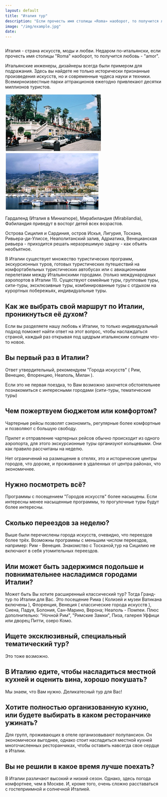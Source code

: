 ```yaml
---
layout: default
title: "Италия тур"
description: "Если прочесть имя столицы «Roma» наоборот, то получится любовь - «amor»"
image: "/img/example.jpg"
date: 
---
```


<div id="italy_hot" style="width:100%;overflow:hidden;"></div>

Италия - страна искусств, моды и любви. Недаром по-итальянски, если прочесть имя столицы "Roma" наоборот, то получится любовь - "amor". 

Итальянские инженеры, дизайнеры всегда были примером для подражания. Здесь вы найдете не только исторически признанные произведения искусств, но и современные чудеса науки и техники. Всемирноизвестные парки аттракционов ежегодно привлекают десятки миллионов туристов.

<img alt="Италия" src="/img/italy1.jpg"> <img alt="Италия" src="/img/italy2.jpg">

Гардаленд (Италия в Миниатюре), Мирабиландия (Mirabilandia), Фабиландия приведут в восторг детей всех возрастов.

Острова Сицилия и Сардиния, остров Искья, Лигурия, Тоскана, Ривьера-ди-Улиссе, Неаполитанский залив, Адриатика, Венецианская ривьера - приходится решать неразрешимую задачу - как объять необъятное.

В Италии существует множество туристических программ, экскурсионных туров, готовых туристических путешествий на комфортабельных туристических автобусах или с авиационными перелетами между Итальянскими городами. (только международных аэропортов в Италии 11). Существуют семейные туры, групповые туры, сити-туры, эксклюзивные туры, комбинированные туры с отдыхом на курортных побережьях, индивидуальные туры. 

## Как же выбрать свой маршрут по Италии, проникнуться её духом?

Если вы разделяете нашу любовь к Италии, то только индивидуальный подход поможет найти ответ на этот вопрос, чтобы наслаждаться страной, каждый раз открывая под щедрым итальянским солнцем что-то новое.

## Вы первый раз в Италии?

Ответ утвердительный, рекомендуем "Города искусств" ( Рим, Венецию, Флоренцию, Неаполь, Милан ).

Если это не первая поездка, то Вам возможно захочется обстоятельнее познакомиться с интересными городами (сити-туры, тематические туры)

## Чем пожертвуем бюджетом или комфортом?

Чартерные рейсы позволят сэкономить, регулярные более комфортные и позволяют с большую свободу.

Прилет и отправление чартерных рейсов обычно происходит из одного аэропорта, для этого экскурсионные туры организуют кольцевыми. Они как правило рассчитаны на неделю.

Нет ограничений на размещение в отелях, это и исторические центры городов, что дороже, и проживание в удаленных от центра районах, что экономичнее.

## Нужно посмотреть всё?

Программы с посещением "Городов искусств" более насыщены. Если интересны менее насыщенные программы, то прогулочные туры будут более интересны.

## Сколько переездов за неделю?

Выше были перечислены города искусств, очевидно, что переездов более трёх. Возможны программы с меньшим числом переездов, например: Рим - Венеция. Знакомство с Тосканой,тур на Сицилию не включают в себя утомительных переездов.

## Или может быть задержимся подольше и повнимательнее насладимся городами Италии?

Может быть Вы хотите расширенный классический тур? Тогда Гранд-тур по Италии для Вас. Это посещение Рима ( Колизей и музеи Ватикана включены ), Флоренция, Венеция ( классические города искусств ), Сиена, Падуя, Болония, Сан-Марино, Верона; Неаполь - Помпеи. Плюс дополнительно: "Ночной Рим", "Римские Замки", Пиза, галерея Уффици или дворец Питти, озеро Комо.

## Ищете эксклюзивный, специальный тематический тур?

Это тоже возможно.

## В Италию едите, чтобы насладиться местной кухней и оценить вина, хорошо покушать?

Мы знаем, что Вам нужно. Деликатесный тур для Вас!

## Хотите полностью организованную кухню, или будете выбирать в каком ресторанчике ужинать?

Для групп, проживающих в отеле организовывают полупансион. Он экономически выгоднее, однако стоит насладиться местной кухней многочисленных ресторанчиках, чтобы оставить навсегда свое сердце в Италии.

## Вы не решили в какое время лучше поехать?

В Италии различают высокий и низкий сезон. Однако, здесь погода комфортнее, чем в Москве. И, кроме того, очень сложно расставаться с гостеприимной и солнечной Италией. 

<!-- "z_Italy_M. txt" -->
